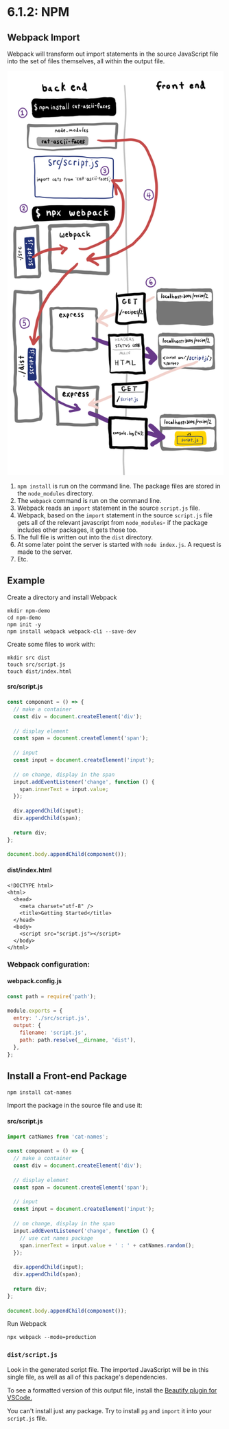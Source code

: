 # 6.1.2: NPM

## Webpack Import

Webpack will transform out import statements in the source JavaScript file into the set of files themselves, all within the output file.

![](../../.gitbook/assets/webpack-copy-2.jpg)

1. `npm install` is run on the command line. The package files are stored in the `node_modules` directory.
2. The `webpack` command is run on the command line.
3. Webpack reads an `import` statement in the source `script.js` file.
4. Webpack, based on the `import` statement in the source `script.js` file gets all of the relevant javascript from `node_modules`- if the package includes other packages, it gets those too.
5. The full file is written out into the `dist` directory.
6. At some later point the server is started with `node index.js`. A request is made to the server.
7. Etc.

## Example

Create a directory and install Webpack

```text
mkdir npm-demo
cd npm-demo
npm init -y
npm install webpack webpack-cli --save-dev
```

Create some files to work with:

```text
mkdir src dist
touch src/script.js
touch dist/index.html
```

#### src/script.js

```javascript
const component = () => {
  // make a container
  const div = document.createElement('div');

  // display element
  const span = document.createElement('span');

  // input
  const input = document.createElement('input');

  // on change, display in the span
  input.addEventListener('change', function () {
    span.innerText = input.value;
  });

  div.appendChild(input);
  div.appendChild(span);

  return div;
};

document.body.appendChild(component());
```

#### dist/index.html

```markup
<!DOCTYPE html>
<html>
  <head>
    <meta charset="utf-8" />
    <title>Getting Started</title>
  </head>
  <body>
    <script src="script.js"></script>
  </body>
</html>
```

### Webpack configuration:

#### webpack.config.js

```javascript
const path = require('path');

module.exports = {
  entry: './src/script.js',
  output: {
    filename: 'script.js',
    path: path.resolve(__dirname, 'dist'),
  },
};
```

## Install a Front-end Package

```text
npm install cat-names
```

Import the package in the source file and use it:

#### src/script.js

```javascript
import catNames from 'cat-names';

const component = () => {
  // make a container
  const div = document.createElement('div');

  // display element
  const span = document.createElement('span');

  // input
  const input = document.createElement('input');

  // on change, display in the span
  input.addEventListener('change', function () {
    // use cat names package
    span.innerText = input.value + ' : ' + catNames.random();
  });

  div.appendChild(input);
  div.appendChild(span);

  return div;
};

document.body.appendChild(component());
```

Run Webpack

```text
npx webpack --mode=production
```

### `dist/script.js`

Look in the generated script file. The imported JavaScript will be in this single file, as well as all of this package's dependencies.

To see a formatted version of this output file, install the [Beautify plugin for VSCode.](https://marketplace.visualstudio.com/items?itemName=HookyQR.beautify)

You can't install just any package. Try to install `pg` and `import` it into your `script.js` file.

